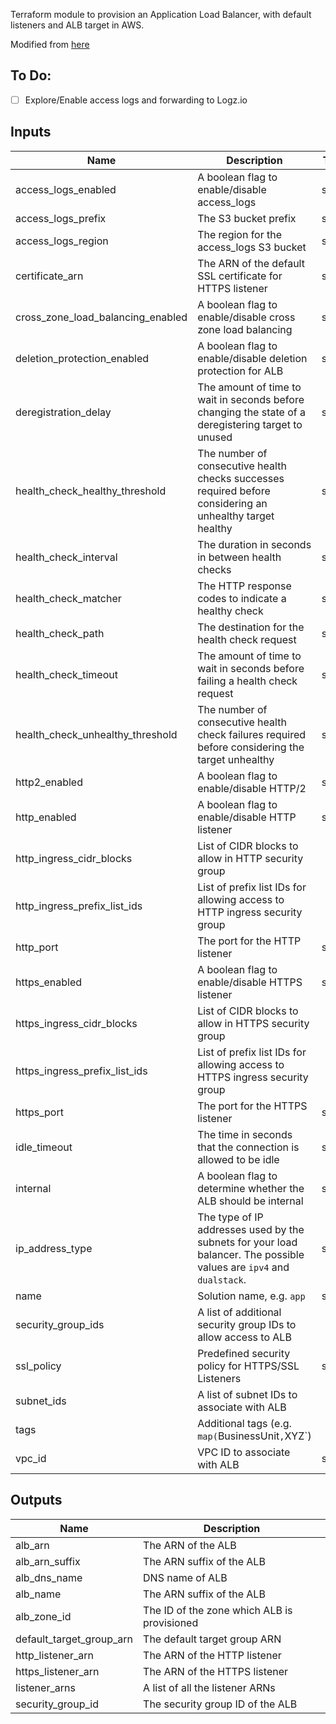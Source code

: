 Terraform module to provision an Application Load Balancer, with default listeners and ALB target in AWS.

Modified from [here](https://github.com/cloudposse/terraform-aws-alb)

## To Do:

-   [ ] Explore/Enable access logs and forwarding to Logz.io

## Inputs

| Name                              | Description                                                                                                          |  Type  |           Default           | Required |
| --------------------------------- | -------------------------------------------------------------------------------------------------------------------- | :----: | :-------------------------: | :------: |
| access_logs_enabled               | A boolean flag to enable/disable access_logs                                                                         | string |            `true`           |    no    |
| access_logs_prefix                | The S3 bucket prefix                                                                                                 | string |              "              |    no    |
| access_logs_region                | The region for the access_logs S3 bucket                                                                             | string |         `us-east-1`         |    no    |
| certificate_arn                   | The ARN of the default SSL certificate for HTTPS listener                                                            | string |              "              |    no    |
| cross_zone_load_balancing_enabled | A boolean flag to enable/disable cross zone load balancing                                                           | string |            `true`           |    no    |
| deletion_protection_enabled       | A boolean flag to enable/disable deletion protection for ALB                                                         | string |           `false`           |    no    |
| deregistration_delay              | The amount of time to wait in seconds before changing the state of a deregistering target to unused                  | string |             `15`            |    no    |
| health_check_healthy_threshold    | The number of consecutive health checks successes required before considering an unhealthy target healthy            | string |             `2`             |    no    |
| health_check_interval             | The duration in seconds in between health checks                                                                     | string |             `15`            |    no    |
| health_check_matcher              | The HTTP response codes to indicate a healthy check                                                                  | string |          `200-399`          |    no    |
| health_check_path                 | The destination for the health check request                                                                         | string |             `/`             |    no    |
| health_check_timeout              | The amount of time to wait in seconds before failing a health check request                                          | string |             `10`            |    no    |
| health_check_unhealthy_threshold  | The number of consecutive health check failures required before considering the target unhealthy                     | string |             `2`             |    no    |
| http2_enabled                     | A boolean flag to enable/disable HTTP/2                                                                              | string |            `true`           |    no    |
| http_enabled                      | A boolean flag to enable/disable HTTP listener                                                                       | string |            `true`           |    no    |
| http_ingress_cidr_blocks          | List of CIDR blocks to allow in HTTP security group                                                                  |  list  |           `<list>`          |    no    |
| http_ingress_prefix_list_ids      | List of prefix list IDs for allowing access to HTTP ingress security group                                           |  list  |           `<list>`          |    no    |
| http_port                         | The port for the HTTP listener                                                                                       | string |             `80`            |    no    |
| https_enabled                     | A boolean flag to enable/disable HTTPS listener                                                                      | string |           `false`           |    no    |
| https_ingress_cidr_blocks         | List of CIDR blocks to allow in HTTPS security group                                                                 |  list  |           `<list>`          |    no    |
| https_ingress_prefix_list_ids     | List of prefix list IDs for allowing access to HTTPS ingress security group                                          |  list  |           `<list>`          |    no    |
| https_port                        | The port for the HTTPS listener                                                                                      | string |            `443`            |    no    |
| idle_timeout                      | The time in seconds that the connection is allowed to be idle                                                        | string |             `60`            |    no    |
| internal                          | A boolean flag to determine whether the ALB should be internal                                                       | string |           `false`           |    no    |
| ip_address_type                   | The type of IP addresses used by the subnets for your load balancer. The possible values are `ipv4` and `dualstack`. | string |            `ipv4`           |    no    |
| name                              | Solution name, e.g. `app`                                                                                            | string |              -              |    yes   |
| security_group_ids                | A list of additional security group IDs to allow access to ALB                                                       |  list  |           `<list>`          |    no    |
| ssl_policy                        | Predefined security policy for HTTPS/SSL Listeners                                                                   | string | `ELBSecurityPolicy-2016-08` |    no    |
| subnet_ids                        | A list of subnet IDs to associate with ALB                                                                           |  list  |              -              |    yes   |
| tags                              | Additional tags (e.g. `map(`BusinessUnit`,`XYZ`) | map |`<map>\` \| no                                               |        |                             |          |
| vpc_id                            | VPC ID to associate with ALB                                                                                         | string |              -              |    yes   |

## Outputs

| Name                     | Description                                 |
| ------------------------ | ------------------------------------------- |
| alb_arn                  | The ARN of the ALB                          |
| alb_arn_suffix           | The ARN suffix of the ALB                   |
| alb_dns_name             | DNS name of ALB                             |
| alb_name                 | The ARN suffix of the ALB                   |
| alb_zone_id              | The ID of the zone which ALB is provisioned |
| default_target_group_arn | The default target group ARN                |
| http_listener_arn        | The ARN of the HTTP listener                |
| https_listener_arn       | The ARN of the HTTPS listener               |
| listener_arns            | A list of all the listener ARNs             |
| security_group_id        | The security group ID of the ALB            |
